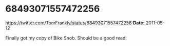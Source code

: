 # 68493071557472256
https://twitter.com/TomFrankly/status/68493071557472256
**Date:** 2011-05-12

Finally got my copy of Bike Snob. Should be a good read.
